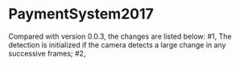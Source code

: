 # PaymentSystem2017
Compared with version 0.0.3, the changes are listed below:
#1, The detection is initialized if the camera detects a large change in any successive frames;
#2, 
